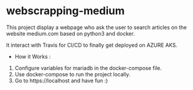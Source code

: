 # webscrapping-medium

This project display a webpage who ask the user to search articles on the website medium.com based on python3 and docker.

It interact with Travis for CI/CD to finally get deployed on AZURE AKS.

* How it Works :

1. Configure variables for mariadb in the docker-compose file.
2. Use docker-compose to run the project locally.
3. Go to https://localhost and have fun :)
